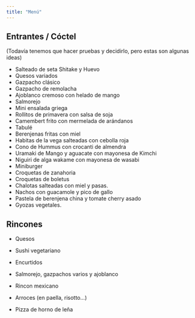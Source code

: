 ```yaml
---
title: "Menú"
---
```


## Entrantes / Cóctel

(Todavía tenemos que hacer pruebas y decidirlo, pero estas son algunas ideas)

- Salteado de seta Shitake y Huevo
- Quesos variados
- Gazpacho clásico
- Gazpacho de remolacha
- Ajoblanco cremoso con helado de mango
- Salmorejo
- Mini ensalada griega
- Rollitos de primavera con salsa de soja
- Camembert frito con mermelada de arándanos
- Tabulé
- Berenjenas fritas con miel
- Habitas de la vega salteadas con cebolla roja
- Cono de Hummus con crocanti de almendra
- Uramaki de Mango y aguacate con mayonesa de Kimchi
- Niguiri de alga wakame con mayonesa de wasabi
- Miniburger
- Croquetas de zanahoria
- Croquetas de boletus
- Chalotas salteadas con miel y pasas.
- Nachos con guacamole y pico de gallo
- Pastela de berenjena china y tomate cherry asado
- Gyozas vegetales.

## Rincones

- Quesos
- Sushi vegetariano
- Encurtidos
- Salmorejo, gazpachos varios y ajoblanco
- Rincon mexicano

- Arroces (en paella, risotto...)
- Pizza de horno de leña
